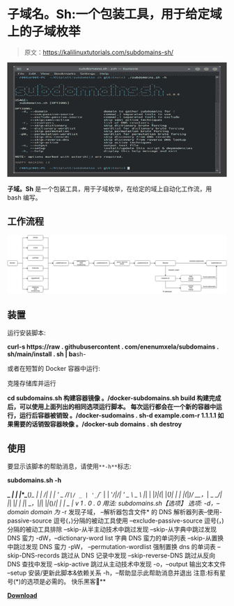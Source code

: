 # 子域名。Sh:一个包装工具，用于给定域上的子域枚举

> 原文：<https://kalilinuxtutorials.com/subdomains-sh/>

[![](img//13688211bf06b6c3f70e304ff7865f72.png)](https://blogger.googleusercontent.com/img/b/R29vZ2xl/AVvXsEhE8IxyxKMptWIvHDD5lVVV73I3Ac2o_RH_G9bcTLCE3BAtZQ5EDhh8WQwtp-UPfqmS78BAjjk0yjTEHgOsa1LQmIo4eGWrOLFZ2CT1Hi8pLoT3bRt5Q_j1F1spW9WIHGjy0oPBeCCWAmFzLujRrlyY9sPfdW-zHAzMIVmrwq6iWZTKOZIVlmZNIWPG/s728/subdomains.sh%20(1).png)

**子域。Sh** 是一个包装工具，用于子域枚举，在给定的域上自动化工作流，用 bash 编写。

## 工作流程

![](img//9808dc384f3bcb741ecfa4b4046b325e.png)

## 装置

运行安装脚本:

**curl-s https://raw . githubusercontent . com/enenumxela/subdomains . sh/main/install . sh | ba**sh-

或者在短暂的 Docker 容器中运行:

克隆存储库并运行

**cd subdomains.sh
构建容器镜像
。/docker-subdomains.sh build
构建完成后，可以使用上面列出的相同选项运行脚本。
每次运行都会在一个新的容器中运行，运行后容器被销毁
。/docker-sudomains . sh-d example.com-r 1.1.1.1
如果需要的话销毁容器映像
。/docker-sub domains . sh destroy**

## 使用

要显示该脚本的帮助消息，请使用`**-h**`标志:

**subdomains.sh -h**

**_ _*| | |*_*_**(*)_ | |
/| | | ' _ \/*/`|/ _ | '_`*\/*` | | '*\/|/| ' _ \ _ \ |*| | |*)|(*| |(*)| | | |(*|*)/ __，*| _ _*/| |*| |*| | |*| _*，*|*|*| |*|*()/*| | | _ | v 1 . 0 . 0
用法:
subdomains.sh【选项】
选项:
-d，–domain domain 为*
-r 发现子域， –解析器包含文件*
的 DNS 解析器列表–使用-passive-source 逗号(，)分隔的被动工具使用
–exclude-passive-source 逗号(，)分隔的被动工具排除
–skip-从半主动技术中跳过发现
–skip-从字典中跳过发现 DNS 蛮力
-dW，–dictionary-word list 字典 DNS 蛮力的单词列表
–skip-从置换中跳过发现 DNS 蛮力
-pW， –permutation-wordlist 强制置换 dns 的单词表
–skip-DNS-records 跳过从 DNS 记录中发现
–skip-reverse-DNS 跳过从反向 DNS 查找中发现
–skip-active 跳过从主动技术中发现
-o，–output 输出文本文件
–setup 安装/更新此脚本&依赖关系
-h，–帮助显示此帮助消息并退出
注意:标有星号(*)的选项是必需的。
快乐黑客🙂**

[**Download**](https://github.com/enenumxela/subdomains.sh)